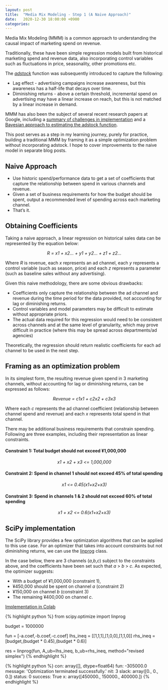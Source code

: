 ```yaml
---
layout: post
title:  "Media Mix Modeling - Step 1 (A Naive Approach)"
date:   2020-12-30 18:00:00 +0900
categories:
---
```


Media Mix Modeling (MMM) is a common approach to understanding the causal impact of marketing spend on revenue.

Traditionally, these have been simple regression models built from historical marketing spend and revenue data, also incorporating control variables such as fluctuations in price, seasonality, other promotions etc.

The [*adstock*](https://en.wikipedia.org/wiki/Advertising_adstock) function was subsequently introduced to capture the following:

- Lag effect - advertising campaigns increase awareness, but this awareness has a half-life that decays over time.
- Diminishing returns - above a certain threshold, incremental spend on advertising may have a linear increase on reach, but this is not matched by a linear increase in demand.

MMM has also been the subject of several recent research papers at Google, including a [summary of challenges in implementation](https://static.googleusercontent.com/media/research.google.com/en//pubs/archive/45998.pdf) and a [Bayesian approach to estimating the adstock function](https://storage.googleapis.com/pub-tools-public-publication-data/pdf/b20467a5c27b86c08cceed56fc72ceadb875184a.pdf).

This post serves as a step in my learning journey, purely for practice, building a traditional MMM by framing it as a simple optimization problem without incorporating adstock. I hope to cover improvements to the naive model in separate blog posts.

## Naive Approach

- Use historic spend/performance data to get a set of coefficients that capture the relationship between spend in various channels and revenue.
- Given a set of business requirements for how the budget should be spent, output a recommended level of spending across each marketing channel.
- That’s it.

## Obtaining Coefficients

Taking a naive approach, a linear regression on historical sales data can be represented by the equation below:

*<center>R = x1 + x2... + y1 + y2... + z1 + z2...</center>*

Where *R* is revenue, each *x* represents an ad channel, each *y* represents a  control variable (such as season, price) and each *z* represents a parameter (such as baseline sales without any advertising).

Given this naive methodology, there are some obvious drawbacks:

- Coefficients only capture the relationship between the ad channel and revenue during the time period for the data provided, not accounting for lag or diminishing returns.
- Control variables and model parameters may be difficult to estimate without appropriate priors.
- The actual data required for this regression would need to be consistent across channels and at the same level of granularity, which may prove difficult in practice (where this may be spread across departments/ad agencies)

Theoretically, the regression should return realistic coefficients for each ad channel to be used in the next step.

## Framing as an optimization problem

In its simplest form, the resulting revenue given spend in 3 marketing channels, without accounting for lag or diminishing returns, can be expressed as follows:

*<center>Revenue = c1x1 + c2x2 + c3x3</center>*

Where each *c* represents the ad channel coefficient (relationship between channel spend and revenue) and each *x* represents total spend in that channel.

There may be additional business requirements that constrain spending. Following are three examples, including their representation as linear constraints.

#### Constraint 1: Total budget should not exceed ¥1,000,000

*<center>x1 + x2 + x3 <= 1,000,000</center>*

#### Constraint 2: Spend in channel 1 should not exceed 45% of total spending

*<center>x1 <= 0.45(x1+x2+x3)</center>*

#### Constraint 3: Spend in channels 1 & 2 should not exceed 60% of total spending

*<center>x1 + x2 <= 0.6(x1+x2+x3)</center>*

## SciPy implementation

The SciPy library provides a few optimization algorithms that can be applied to this use case. For an optimizer that takes into account constraints but not diminishing returns, we can use the [linprog](https://docs.scipy.org/doc/scipy/reference/generated/scipy.optimize.linprog.html) class.

In the case below, there are 3 channels (*a*,*b*,*c*) subject to the constraints above, and the coefficients have been set such that *a* > *b* > *c*. As expected, the optimizer suggests:

- With a budget of ¥1,000,000 (constraint 1),
- ¥450,000 should be spent on channel *a* (constraint 2)
- ¥150,000 on channel *b* (constraint 3)
- The remaining ¥400,000 on channel *c*.

[Implementation in Colab](https://colab.research.google.com/drive/1JB_Gbdp2Tk7Zjc-EZIoZLrk1E6laUcA5?usp=sharing)

{% highlight python %}
from scipy.optimize import linprog

budget = 1000000

fun = [-a.coef,-b.coef,-c.coef]
lhs_ineq = [[1,1,1],[1,0,0],[1,1,0]]
rhs_ineq = [budget,(budget * 0.45),(budget * 0.6)]

res = linprog(fun, A_ub=lhs_ineq, b_ub=rhs_ineq, method="revised simplex")
{% endhighlight %}

{% highlight python %}
con: array([], dtype=float64)
     fun: -305000.0
 message: 'Optimization terminated successfully.'
     nit: 3
   slack: array([0., 0., 0.])
  status: 0
 success: True
       x: array([450000., 150000., 400000.])
{% endhighlight %}

